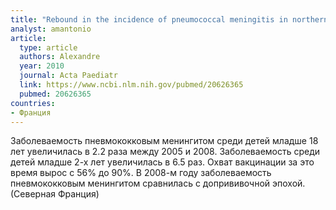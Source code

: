 ```yaml
---
title: "Rebound in the incidence of pneumococcal meningitis in northern France: effect of serotype replacement"
analyst: amantonio
article:
  type: article
  authors: Alexandre
  year: 2010
  journal: Acta Paediatr
  link: https://www.ncbi.nlm.nih.gov/pubmed/20626365
  pubmed: 20626365
countries:
- Франция
---
```


Заболеваемость пневмококковым менингитом среди детей младше 18 лет увеличилась в 2.2 раза между 2005 и 2008. Заболеваемость среди детей младше 2-х лет увеличилась в 6.5 раз. Охват вакцинации за это время вырос с 56% до 90%.
В 2008-м году заболеваемость пневмококковым менингитом сравнилась с допрививочной эпохой. (Северная Франция)
